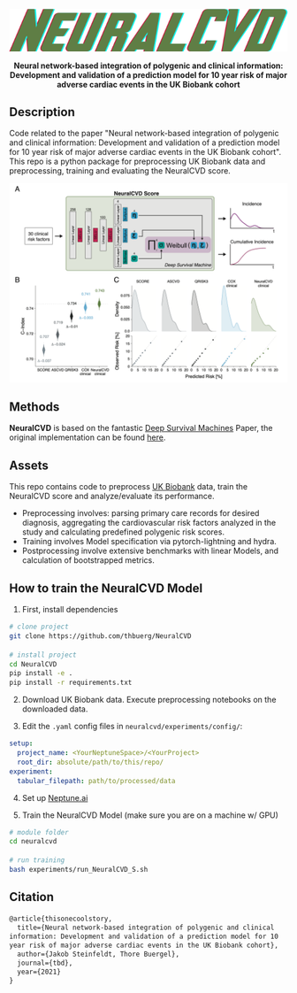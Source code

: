 <div align="center">    

![Logo](./src/neuralcvd_logo.png?raw=true "Logo")

**Neural network-based integration of polygenic and clinical information: Development and validation of a prediction model for 10 year risk of major adverse cardiac events in the UK Biobank cohort**

<!--
[![Paper](http://img.shields.io/badge/paper-arxiv.1001.2234-B31B1B.svg)](https://www.nature.com/articles/nature14539)
-->

</div>
 
## Description   
Code related to the paper "Neural network-based integration of polygenic and clinical information: Development and validation of a prediction model for 10 year risk of major adverse cardiac events in the UK Biobank cohort". 
This repo is a python package for preprocessing UK Biobank data and preprocessing, training and evaluating the NeuralCVD score.

![NeuralCVD](./src/neuralcvd_fig1.png?raw=true "NeuralCVD")

## Methods
**NeuralCVD** is based on the fantastic [Deep Survival Machines](https://arxiv.org/abs/2003.01176) Paper, the original implementation can be found [here](https://github.com/autonlab/DeepSurvivalMachines).

## Assets
This repo contains code to preprocess [UK Biobank](https://www.ukbiobank.ac.uk/) data, train the NeuralCVD score and analyze/evaluate its performance.

- Preprocessing involves: parsing primary care records for desired diagnosis, aggregating the cardiovascular risk factors analyzed in the study and calculating predefined polygenic risk scores.
- Training involves Model specification via pytorch-lightning and hydra.
- Postprocessing involve extensive benchmarks with linear Models, and calculation of bootstrapped metrics.


## How to train the NeuralCVD Model  
1. First, install dependencies   
```bash
# clone project   
git clone https://github.com/thbuerg/NeuralCVD

# install project   
cd NeuralCVD
pip install -e .   
pip install -r requirements.txt
 ```   

2. Download UK Biobank data. Execute preprocessing notebooks on the downloaded data.

3. Edit the `.yaml` config files in `neuralcvd/experiments/config/`:
```yaml
setup:
  project_name: <YourNeptuneSpace>/<YourProject>
  root_dir: absolute/path/to/this/repo/
experiment:
  tabular_filepath: path/to/processed/data
```

4. Set up [Neptune.ai](https://www.neptune.ai)

5. Train the NeuralCVD Model (make sure you are on a machine w/ GPU)
 ```bash
# module folder
cd neuralcvd

# run training
bash experiments/run_NeuralCVD_S.sh
```

## Citation   
```
@article{thisonecoolstory,
  title={Neural network-based integration of polygenic and clinical information: Development and validation of a prediction model for 10 year risk of major adverse cardiac events in the UK Biobank cohort},
  author={Jakob Steinfeldt, Thore Buergel},
  journal={tbd},
  year={2021}
}
```  